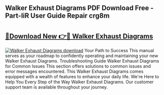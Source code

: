## Walker Exhaust Diagrams PDF Download Free - Part-IiR User Guide Repair crg8m

# <h2><a href="http://dfsrm4b.blite.top/?on=Walker+Exhaust+Diagrams">🔗Download New 👉🔴 Walker Exhaust Diagrams</a></h2>

[![Walker Exhaust Diagrams download](https://i.imgur.com/lujVjoI.png)](http://dfsrm4b.blite.top/?on=Walker+Exhaust+Diagrams)
Your Path to Success This manual serves as your roadmap to confidently operating and maintaining your new Walker Exhaust Diagrams. Troubleshooting Guide Walker Exhaust Diagrams for Common Issues This section offers solutions to common issues and error messages encountered. This Walker Exhaust Diagrams comes equipped with a wealth of features to enhance your daily life. We're Here to Help You Every Step of the Way Walker Exhaust Diagrams. Our customer support team is available throughout your journey.
